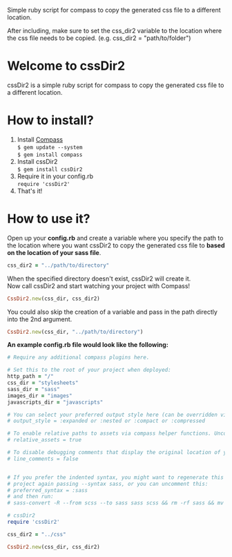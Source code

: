 Simple ruby script for compass to copy the generated css file to a different location.

After including, make sure to set the css_dir2 variable to the location where the css file needs to be copied.
(e.g. css_dir2 = "path/to/folder")

# Welcome to cssDir2

cssDir2 is a simple ruby script for compass to copy the generated css file to a different location.

# How to install?

1. Install [Compass](http://compass-style.org/)<br />
   `$ gem update --system`<br />
   `$ gem install compass`
2. Install cssDir2<br />
   `$ gem install cssDir2`
3. Require it in your config.rb<br />
   `require 'cssDir2'`<br />
4. That's it!

# How to use it?

Open up your __config.rb__ and create a variable where you specify the path to the location where you want cssDir2 to copy the generated css file to __based on the location of your sass file__.

```ruby
css_dir2 = "../path/to/directory"
```

When the specified directory doesn't exist, cssDir2 will create it.<br />
Now call cssDir2 and start watching your project with Compass!

```ruby
CssDir2.new(css_dir, css_dir2)
```

You could also skip the creation of a variable and pass in the path directly into the 2nd argument.

```ruby
CssDir2.new(css_dir, "../path/to/directory")
```

__An example config.rb file would look like the following:__

```ruby
# Require any additional compass plugins here.

# Set this to the root of your project when deployed:
http_path = "/"
css_dir = "stylesheets"
sass_dir = "sass"
images_dir = "images"
javascripts_dir = "javascripts"

# You can select your preferred output style here (can be overridden via the command line):
# output_style = :expanded or :nested or :compact or :compressed

# To enable relative paths to assets via compass helper functions. Uncomment:
# relative_assets = true

# To disable debugging comments that display the original location of your selectors. Uncomment:
# line_comments = false


# If you prefer the indented syntax, you might want to regenerate this
# project again passing --syntax sass, or you can uncomment this:
# preferred_syntax = :sass
# and then run:
# sass-convert -R --from scss --to sass sass scss && rm -rf sass && mv scss sass

# cssDir2
require 'cssDir2'

css_dir2 = "../css"

CssDir2.new(css_dir, css_dir2)
```